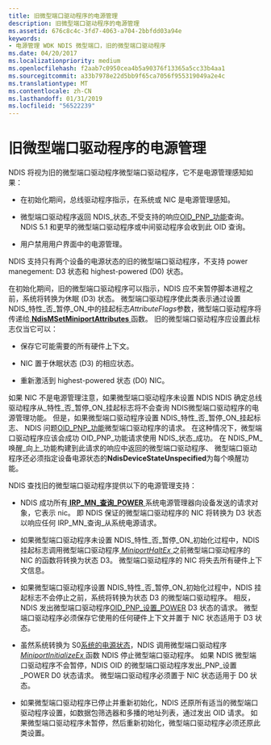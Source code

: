 ```yaml
---
title: 旧微型端口驱动程序的电源管理
description: 旧微型端口驱动程序的电源管理
ms.assetid: 676c8c4c-3fd7-4063-a704-2bbfdd03a94e
keywords:
- 电源管理 WDK NDIS 微型端口，旧的微型端口驱动程序
ms.date: 04/20/2017
ms.localizationpriority: medium
ms.openlocfilehash: f2aab7c0950cea4b5a90376f13365a5cc33b4aa1
ms.sourcegitcommit: a33b7978e22d5bb9f65ca7056f955319049a2e4c
ms.translationtype: MT
ms.contentlocale: zh-CN
ms.lasthandoff: 01/31/2019
ms.locfileid: "56522239"
---
```

# <a name="power-management-for-old-miniport-drivers"></a>旧微型端口驱动程序的电源管理





NDIS 将视为旧的微型端口驱动程序微型端口驱动程序，它不是电源管理感知如果：

-   在初始化期间，总线驱动程序指示，在系统或 NIC 是电源管理感知。

-   微型端口驱动程序返回 NDIS\_状态\_不受支持的响应[OID\_PNP\_功能](https://msdn.microsoft.com/library/windows/hardware/ff569774)查询。 NDIS 5.1 和更早的微型端口驱动程序或中间驱动程序会收到此 OID 查询。

-   用户禁用用户界面中的电源管理。

NDIS 支持只有两个设备的电源状态的旧的微型端口驱动程序，不支持 power manegement: D3 状态和 highest-powered (D0) 状态。

在初始化期间，旧的微型端口驱动程序可以指示，NDIS 应不来暂停脚本进程之前，系统将转换为休眠 (D3) 状态。 微型端口驱动程序使此类表示通过设置 NDIS\_特性\_否\_暂停\_ON\_中的挂起标志*AttributeFlags*参数，微型端口驱动程序将传递给[ **NdisMSetMiniportAttributes** ](https://msdn.microsoft.com/library/windows/hardware/ff563672)函数。 旧的微型端口驱动程序应设置此标志仅当它可以：

-   保存它可能需要的所有硬件上下文。

-   NIC 置于休眠状态 (D3) 的相应状态。

-   重新激活到 highest-powered 状态 (D0) NIC。

如果 NIC 不是电源管理注意，如果微型端口驱动程序未设置 NDIS NDIS 确定总线驱动程序从\_特性\_否\_暂停\_ON\_挂起标志将不会查询 NDIS微型端口驱动程序的电源管理功能。 但是，如果微型端口驱动程序设置 NDIS\_特性\_否\_暂停\_ON\_挂起标志、 NDIS 问题[OID\_PNP\_功能](https://msdn.microsoft.com/library/windows/hardware/ff569774)微型端口驱动程序的请求。 在这种情况下，微型端口驱动程序应该会成功 OID\_PNP\_功能请求使用 NDIS\_状态\_成功。 在 NDIS\_PM\_唤醒\_向上\_功能构建到此请求的响应中返回的微型端口驱动程序、 微型端口驱动程序还必须指定设备电源状态的**NdisDeviceStateUnspecified**为每个唤醒功能。

NDIS 查找旧的微型端口驱动程序提供以下的电源管理支持：

-   NDIS 成功所有[ **IRP\_MN\_查询\_POWER** ](https://msdn.microsoft.com/library/windows/hardware/ff551699)系统电源管理器向设备发送的请求对象，它表示 nic。 即 NDIS 保证的微型端口驱动程序的 NIC 将转换为 D3 状态以响应任何 IRP\_MN\_查询\_从系统电源请求。

-   如果微型端口驱动程序未设置 NDIS\_特性\_否\_暂停\_ON\_初始化过程中，NDIS 挂起标志调用微型端口驱动程序[ *MiniportHaltEx* ](https://msdn.microsoft.com/library/windows/hardware/ff559388)之前微型端口驱动程序的 NIC 的函数将转换为状态 D3。 微型端口驱动程序的 NIC 将失去所有硬件上下文信息。

-   如果微型端口驱动程序设置 NDIS\_特性\_否\_暂停\_ON\_初始化过程中，NDIS 挂起标志不会停止之前，系统将转换为状态 D3 的微型端口驱动程序。 相反，NDIS 发出微型端口驱动程序[OID\_PNP\_设置\_POWER](https://msdn.microsoft.com/library/windows/hardware/ff569780) D3 状态的请求。 微型端口驱动程序必须保存它使用的任何硬件上下文并置于 NIC 状态适用于 D3 状态。

-   虽然系统转换为 S0[系统的电源状态](https://msdn.microsoft.com/library/windows/hardware/ff564571)，NDIS 调用微型端口驱动程序[ *MiniportInitializeEx* ](https://msdn.microsoft.com/library/windows/hardware/ff559389)函数 NDIS 停止微型端口驱动程序。 如果 NDIS 微型端口驱动程序不会暂停，NDIS OID 的微型端口驱动程序发出\_PNP\_设置\_POWER D0 状态请求。 微型端口驱动程序必须置于 NIC 状态适用于 D0 状态。

-   如果微型端口驱动程序已停止并重新初始化，NDIS 还原所有适当的微型端口驱动程序设置，如数据包筛选器和多播的地址列表，通过发出 OID 请求。 如果微型端口驱动程序未暂停，然后重新初始化，微型端口驱动程序必须还原此类设置。

 

 





